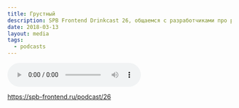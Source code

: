 ```yaml
---
title: Грустный
description: SPB Frontend Drinkcast 26, общаемся с разработчиками про разное выгорание
date: 2018-03-13
layout: media
tags:
  - podcasts
---
```


<audio controls>
  <source class="u-audio" preload="auto" src="{{ '/media/SPB-Frontend-Drinkcast-26.mp3' | url }}" type="audio/mpeg">
  <a href="{{ '/media/SPB-Frontend-Drinkcast-26.mp3' | url }}" download>Скачать выпуск подкаста</a>
</audio>

https://spb-frontend.ru/podcast/26
